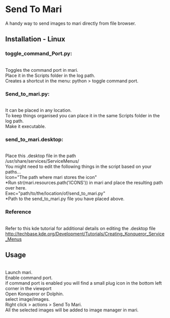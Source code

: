 # Send To Mari #
A handy way to send images to mari directly from file browser.

## Installation - Linux ##

### toggle_command_Port.py: ###
<br>Toggles the command port in mari.
<br>Place it in the Scripts folder in the log path.
<br>Creates a shortcut in the menu: python > toggle command port.

### Send_to_mari.py: ###
<br>It can be placed in any location.
<br>To keep things organised you can place it in the same Scripts folder in the log path.
<br>Make it executable.

### send_to_mari.desktop: ###
<br>Place this .desktop file in the path 
<br>/usr/share/services/ServiceMenus/
<br>You might need to edit the following things in the script based on your paths...
<br>Icon="The path where mari stores the icon"
<br>*Run str(mari.resources.path('ICONS')) in mari and place the resulting path over here.
<br>Exec="path/to/the/location/of/send_to_mari.py"
<br>*Path to the send_to_mari.py file you have placed above.

### Reference ###
<br>Refer to this kde tutorial for additional details on editing the .desktop file
<br>http://techbase.kde.org/Development/Tutorials/Creating_Konqueror_Service_Menus

## Usage ##

<br>Launch mari.
<br>Enable command port.
<br>if command port is enabled you will find a small plug icon in the bottom left corner in the viewport
<br>Open Konqueror or Dolphin.
<br>select image/images.
<br>Right click > actions > Send To Mari.
<br>All the selected images will be added to image manager in mari.
